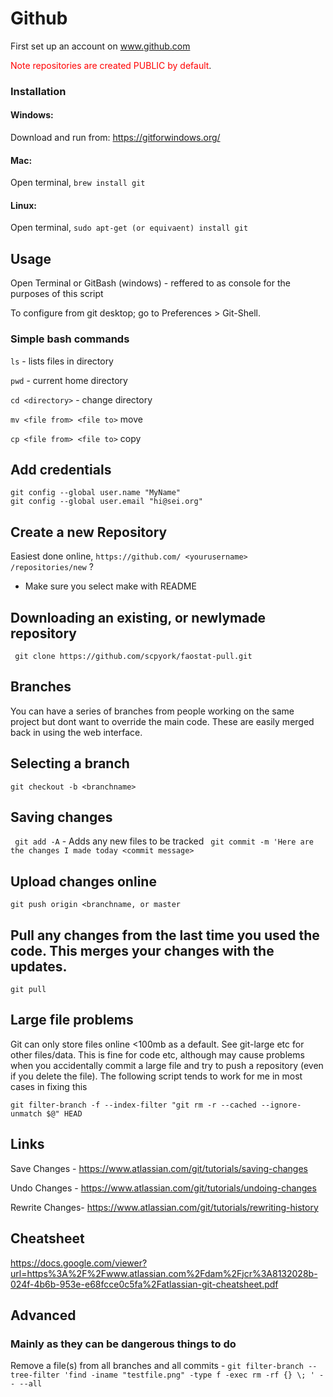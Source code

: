 # Github

First set up an account on www.github.com

<p><span style="color:red">Note repositories are created PUBLIC by default</span>.</P>


### Installation
#### Windows:
  Download and run from: https://gitforwindows.org/
#### Mac:
  Open terminal, `brew install git`
#### Linux:
  Open terminal, `sudo apt-get (or equivaent) install git`



## Usage
Open Terminal or GitBash (windows)  - reffered to as console for the purposes of this script

To configure from git desktop; go to Preferences > Git-Shell.

### Simple bash commands
`ls` - lists files in directory 

`pwd` - current home directory

 `cd <directory>` - change directory
 
 `mv <file from> <file to>` move
 
 `cp <file from> <file to>` copy
 
 
 ## Add credentials 
  
```
git config --global user.name "MyName"
git config --global user.email "hi@sei.org"
```
 
 
 ## Create a new Repository
 Easiest done online, `https://github.com/ <yourusername> /repositories/new` ?
 - Make sure you select make with README
 
## Downloading an existing, or newlymade repository
` git clone https://github.com/scpyork/faostat-pull.git`

## Branches
You can have a series of branches from people working on the same project but dont want to override the main code. 
These are easily merged back in using the web interface. 

## Selecting a branch
`git checkout -b <branchname>`


## Saving changes
` git add -A` - Adds any new files to be tracked
` git commit -m 'Here are the changes I made today <commit message>`

## Upload changes online
`git push origin <branchname, or master`

## Pull any changes from the last time you used the code. This merges your changes with the updates. 
`git pull`




## Large file problems
Git can only store files online <100mb as a default. See git-large etc for other files/data. This is fine for code etc, although may cause problems when you accidentally commit a large file and try to push a repository (even if you delete the file). 
The following script tends to work for me in most cases in fixing this

`git filter-branch -f --index-filter "git rm -r --cached --ignore-unmatch $@" HEAD `


 
 
 
 ## Links
 Save Changes - https://www.atlassian.com/git/tutorials/saving-changes
 
 Undo Changes - https://www.atlassian.com/git/tutorials/undoing-changes
 
 Rewrite Changes- https://www.atlassian.com/git/tutorials/rewriting-history
 
 ## Cheatsheet
 https://docs.google.com/viewer?url=https%3A%2F%2Fwww.atlassian.com%2Fdam%2Fjcr%3A8132028b-024f-4b6b-953e-e68fcce0c5fa%2Fatlassian-git-cheatsheet.pdf




## Advanced 

### Mainly as they can be dangerous things to do

Remove a file(s) from all branches and all commits - `git filter-branch --tree-filter 'find -iname "testfile.png" -type f -exec rm -rf {} \; ' -- --all`
 
